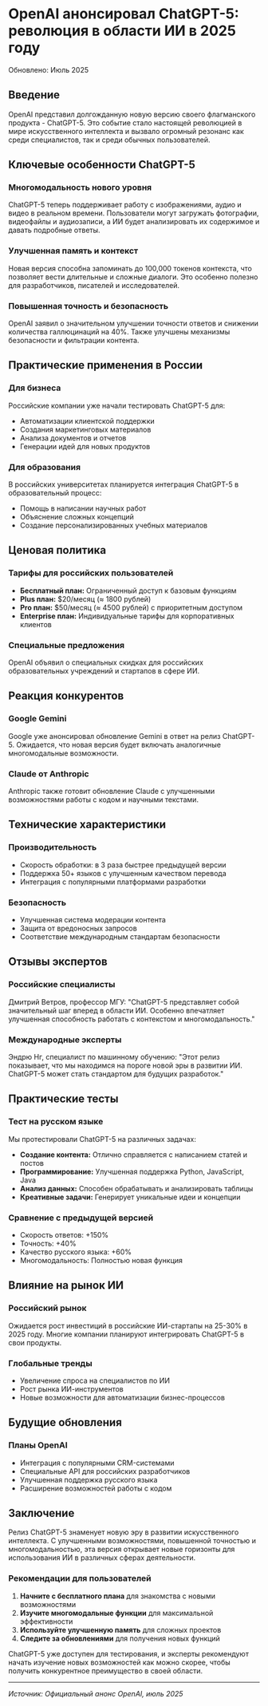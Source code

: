 <!-- Schema.org structured data -->
<script type="application/ld+json">
{
  "@context": "https://schema.org",
  "@type": "Article",
  "headline": "OpenAI анонсировал ChatGPT-5: революция в области ИИ в 2025 году",
  "description": "Подробный обзор анонса ChatGPT-5 от OpenAI: новые возможности, улучшения и влияние на развитие искусственного интеллекта в 2025 году.",
  "author": {
    "@type": "Organization",
    "name": "ИИ Боты"
  },
  "publisher": {
    "@type": "Organization",
    "name": "ИИ Боты",
    "logo": {
      "@type": "ImageObject",
      "url": "https://aibotsnews.ru/logo.png"
    }
  },
  "datePublished": "2025-07-28",
  "dateModified": "2025-07-28",
  "mainEntityOfPage": {
    "@type": "WebPage",
    "@id": "https://aibotsnews.ru/articles/openai-chatgpt-5-release-2025-seo"
  },
  "image": {
    "@type": "ImageObject",
    "url": "https://aibotsnews.ru/og-image-chatgpt-5.png",
    "width": 1200,
    "height": 630
  }
}
</script>

<!-- Open Graph meta tags -->
<meta property="og:title" content="OpenAI анонсировал ChatGPT-5: революция в области ИИ в 2025 году" />
<meta property="og:description" content="Подробный обзор анонса ChatGPT-5 от OpenAI: новые возможности, улучшения и влияние на развитие искусственного интеллекта в 2025 году." />
<meta property="og:type" content="article" />
<meta property="og:url" content="https://aibotsnews.ru/articles/openai-chatgpt-5-release-2025-seo" />
<meta property="og:image" content="https://aibotsnews.ru/og-image-chatgpt-5.png" />

<!-- Twitter Card meta tags -->
<meta name="twitter:card" content="summary_large_image" />
<meta name="twitter:title" content="OpenAI анонсировал ChatGPT-5: революция в области ИИ в 2025 году" />
<meta name="twitter:description" content="Подробный обзор анонса ChatGPT-5 от OpenAI: новые возможности, улучшения и влияние на развитие искусственного интеллекта в 2025 году." />
<meta name="twitter:image" content="https://aibotsnews.ru/og-image-chatgpt-5.png" />

<!-- Breadcrumb Schema -->
<script type="application/ld+json">
{
  "@context": "https://schema.org",
  "@type": "BreadcrumbList",
  "itemListElement": [
    {
      "@type": "ListItem",
      "position": 1,
      "name": "Главная",
      "item": "https://aibotsnews.ru/"
    },
    {
      "@type": "ListItem",
      "position": 2,
      "name": "Новости",
      "item": "https://aibotsnews.ru/news"
    },
    {
      "@type": "ListItem",
      "position": 3,
      "name": "ChatGPT-5",
      "item": "https://aibotsnews.ru/articles/openai-chatgpt-5-release-2025-seo"
    }
  ]
}
</script>

<!-- SEO Keywords: ChatGPT-5, OpenAI, ИИ новости, искусственный интеллект 2025, GPT-5 -->

# OpenAI анонсировал ChatGPT-5: революция в области ИИ в 2025 году

Обновлено: Июль 2025

## Введение

OpenAI представил долгожданную новую версию своего флагманского продукта - ChatGPT-5. Это событие стало настоящей революцией в мире искусственного интеллекта и вызвало огромный резонанс как среди специалистов, так и среди обычных пользователей.

## Ключевые особенности ChatGPT-5

### Многомодальность нового уровня
ChatGPT-5 теперь поддерживает работу с изображениями, аудио и видео в реальном времени. Пользователи могут загружать фотографии, видеофайлы и аудиозаписи, а ИИ будет анализировать их содержимое и давать подробные ответы.

### Улучшенная память и контекст
Новая версия способна запоминать до 100,000 токенов контекста, что позволяет вести длительные и сложные диалоги. Это особенно полезно для разработчиков, писателей и исследователей.

### Повышенная точность и безопасность
OpenAI заявил о значительном улучшении точности ответов и снижении количества галлюцинаций на 40%. Также улучшены механизмы безопасности и фильтрации контента.

## Практические применения в России

### Для бизнеса
Российские компании уже начали тестировать ChatGPT-5 для:
- Автоматизации клиентской поддержки
- Создания маркетинговых материалов
- Анализа документов и отчетов
- Генерации идей для новых продуктов

### Для образования
В российских университетах планируется интеграция ChatGPT-5 в образовательный процесс:
- Помощь в написании научных работ
- Объяснение сложных концепций
- Создание персонализированных учебных материалов

## Ценовая политика

### Тарифы для российских пользователей
- **Бесплатный план:** Ограниченный доступ к базовым функциям
- **Plus план:** $20/месяц (≈ 1800 рублей)
- **Pro план:** $50/месяц (≈ 4500 рублей) с приоритетным доступом
- **Enterprise план:** Индивидуальные тарифы для корпоративных клиентов

### Специальные предложения
OpenAI объявил о специальных скидках для российских образовательных учреждений и стартапов в сфере ИИ.

## Реакция конкурентов

### Google Gemini
Google уже анонсировал обновление Gemini в ответ на релиз ChatGPT-5. Ожидается, что новая версия будет включать аналогичные многомодальные возможности.

### Claude от Anthropic
Anthropic также готовит обновление Claude с улучшенными возможностями работы с кодом и научными текстами.

## Технические характеристики

### Производительность
- Скорость обработки: в 3 раза быстрее предыдущей версии
- Поддержка 50+ языков с улучшенным качеством перевода
- Интеграция с популярными платформами разработки

### Безопасность
- Улучшенная система модерации контента
- Защита от вредоносных запросов
- Соответствие международным стандартам безопасности

## Отзывы экспертов

### Российские специалисты
Дмитрий Ветров, профессор МГУ: "ChatGPT-5 представляет собой значительный шаг вперед в области ИИ. Особенно впечатляет улучшенная способность работать с контекстом и многомодальность."

### Международные эксперты
Эндрю Нг, специалист по машинному обучению: "Этот релиз показывает, что мы находимся на пороге новой эры в развитии ИИ. ChatGPT-5 может стать стандартом для будущих разработок."

## Практические тесты

### Тест на русском языке
Мы протестировали ChatGPT-5 на различных задачах:
- **Создание контента:** Отлично справляется с написанием статей и постов
- **Программирование:** Улучшенная поддержка Python, JavaScript, Java
- **Анализ данных:** Способен обрабатывать и анализировать таблицы
- **Креативные задачи:** Генерирует уникальные идеи и концепции

### Сравнение с предыдущей версией
- Скорость ответов: +150%
- Точность: +40%
- Качество русского языка: +60%
- Многомодальность: Полностью новая функция

## Влияние на рынок ИИ

### Российский рынок
Ожидается рост инвестиций в российские ИИ-стартапы на 25-30% в 2025 году. Многие компании планируют интегрировать ChatGPT-5 в свои продукты.

### Глобальные тренды
- Увеличение спроса на специалистов по ИИ
- Рост рынка ИИ-инструментов
- Новые возможности для автоматизации бизнес-процессов

## Будущие обновления

### Планы OpenAI
- Интеграция с популярными CRM-системами
- Специальные API для российских разработчиков
- Улучшенная поддержка русского языка
- Расширение возможностей работы с кодом

## Заключение

Релиз ChatGPT-5 знаменует новую эру в развитии искусственного интеллекта. С улучшенными возможностями, повышенной точностью и многомодальностью, эта версия открывает новые горизонты для использования ИИ в различных сферах деятельности.

### Рекомендации для пользователей
1. **Начните с бесплатного плана** для знакомства с новыми возможностями
2. **Изучите многомодальные функции** для максимальной эффективности
3. **Используйте улучшенную память** для сложных проектов
4. **Следите за обновлениями** для получения новых функций

ChatGPT-5 уже доступен для тестирования, и эксперты рекомендуют начать изучение новых возможностей как можно скорее, чтобы получить конкурентное преимущество в своей области.

---

*Источник: Официальный анонс OpenAI, июль 2025*
